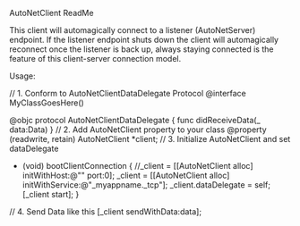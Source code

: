 AutoNetClient ReadMe

This client will automagically connect to a listener (AutoNetServer) endpoint. If the listener endpoint shuts down the client
will automagically reconnect once the listener is back up, always staying connected is the feature of this client-server connection model.


Usage:

// 1. Conform to AutoNetClientDataDelegate Protocol
@interface MyClassGoesHere() <AutoNetClientDataDelegate>

@objc protocol AutoNetClientDataDelegate {
    func didReceiveData(_ data:Data)
}
// 2. Add AutoNetClient property to your class
@property (readwrite, retain) AutoNetClient *client;
// 3. Initialize AutoNetClient and set dataDelegate
- (void) bootClientConnection {
    //_client = [[AutoNetClient alloc] initWithHost:@"" port:0];
    _client = [[AutoNetClient alloc] initWithService:@"_myappname._tcp"];
    _client.dataDelegate = self;
    [_client start];
}

// 4. Send Data like this
[_client sendWithData:data];
